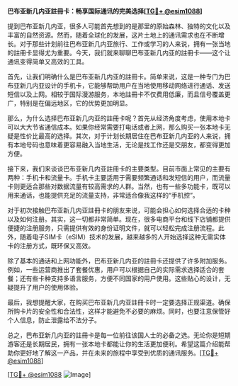 **巴布亚新几内亚註冊卡：畅享国际通讯的完美选择[[TG💪+ @esim1088](https://t.me/s/esim1088)]**

提到巴布亚新几内亚，很多人可能首先想到的是那里的原始森林、独特的文化以及丰富的自然资源。然而，随着全球化的发展，这片土地上的通讯需求也在不断增长。对于那些计划前往巴布亚新几内亚旅行、工作或学习的人来说，拥有一张当地的註冊卡显得尤为重要。今天，我们就来聊聊巴布亚新几内亚的註冊卡——这个让通讯变得简单又高效的工具。

首先，让我们明确什么是巴布亚新几内亚的註冊卡。简单来说，这是一种专门为巴布亚新几内亚设计的手机卡，它能够帮助用户在当地使用移动网络进行通话、发送短信以及上网。相较于国际漫游服务，本地註冊卡不仅费用低廉，而且信号覆盖更广，特别是在偏远地区，它的优势更加明显。

那么，为什么选择巴布亚新几内亚的註冊卡呢？首先从经济角度考虑，使用本地卡可以大大节省通信成本。如果你经常需要打电话或者上网，那么购买一张本地卡无疑是性价比最高的选择。其次，对于计划长期居住在巴布亚新几内亚的人来说，拥有本地号码也意味着更容易融入当地生活，无论是找工作还是交朋友，都变得更加方便。

接下来，我们来谈谈巴布亚新几内亚註冊卡的主要类型。目前市面上常见的主要有两种：手机卡和流量卡。手机卡主要适用于需要频繁通话和发短信的用户，而流量卡则更适合那些对数据流量有较高需求的人群。当然，也有一些多功能卡，既可以用来通话，也能提供充足的流量支持，非常适合像我这样的“手机控”。

对于初次接触巴布亚新几内亚註冊卡的朋友来说，可能会担心如何选择合适的卡种以及如何注册。其实，这一切都非常简单。现在，很多电商平台和线下店铺都提供便捷的注册服务，只需提供有效的身份证明文件，就可以轻松完成注册流程。此外，随着电子SIM卡（eSIM）技术的发展，越来越多的人开始选择这种无需实体卡的注册方式，既环保又高效。

除了基本的通话和上网功能外，巴布亚新几内亚的註冊卡还提供了许多附加服务。例如，一些运营商推出了套餐优惠，用户可以根据自己的实际需求选择适合的套餐；还有些卡种支持多语言服务，方便不同国家的用户使用。这些贴心的设计，无疑提升了用户的使用体验。

最后，我想提醒大家，在购买巴布亚新几内亚註冊卡时一定要选择正规渠道。确保所购卡片的安全性和合法性，这样才能避免不必要的麻烦。同时，也要注意保管好个人信息，防止泄露给不法分子。

总之，巴布亚新几内亚的註冊卡是每一位前往该国人士的必备之选。无论你是短期游客还是长期居民，拥有一张本地卡都能让你的生活更加便利。希望这篇介绍能帮助你更好地了解这一产品，并在未来的旅程中享受到优质的通讯服务。[[TG💪+ @esim1088](https://t.me/s/esim1088)]

[[TG💪+ @esim1088](https://t.me/s/esim1088) ![Image](https://i.postimg.cc/4NQfJmqS/Snipaste-2025-05-13-00-14-12.png)]